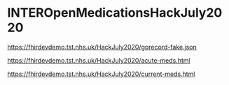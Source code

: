 # INTEROpenMedicationsHackJuly2020



https://fhirdevdemo.tst.nhs.uk/HackJuly2020/gprecord-fake.json

https://fhirdevdemo.tst.nhs.uk/HackJuly2020/acute-meds.html

https://fhirdevdemo.tst.nhs.uk/HackJuly2020/current-meds.html

